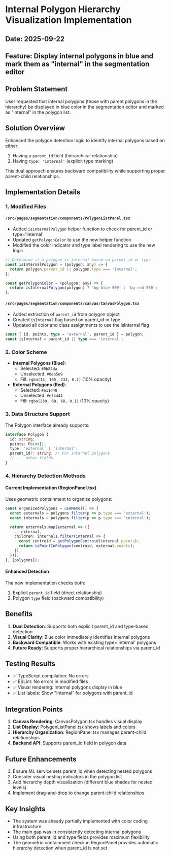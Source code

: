# Internal Polygon Hierarchy Visualization Implementation

## Date: 2025-09-22

## Feature: Display internal polygons in blue and mark them as "internal" in the segmentation editor

## Problem Statement

User requested that internal polygons (those with parent polygons in the hierarchy) be displayed in blue color in the segmentation editor and marked as "internal" in the polygon list.

## Solution Overview

Enhanced the polygon detection logic to identify internal polygons based on either:

1. Having a `parent_id` field (hierarchical relationship)
2. Having `type: 'internal'` (explicit type marking)

This dual approach ensures backward compatibility while supporting proper parent-child relationships.

## Implementation Details

### 1. Modified Files

#### `/src/pages/segmentation/components/PolygonListPanel.tsx`

- Added `isInternalPolygon` helper function to check for parent_id or type='internal'
- Updated `getPolygonColor` to use the new helper function
- Modified the color indicator and type label rendering to use the new logic

```typescript
// Determine if a polygon is internal based on parent_id or type
const isInternalPolygon = (polygon: any) => {
  return polygon.parent_id || polygon.type === 'internal';
};

const getPolygonColor = (polygon: any) => {
  return isInternalPolygon(polygon) ? 'bg-blue-500' : 'bg-red-500';
};
```

#### `/src/pages/segmentation/components/canvas/CanvasPolygon.tsx`

- Added extraction of `parent_id` from polygon object
- Created `isInternal` flag based on parent_id or type
- Updated all color and class assignments to use the isInternal flag

```typescript
const { id, points, type = 'external', parent_id } = polygon;
const isInternal = parent_id || type === 'internal';
```

### 2. Color Scheme

- **Internal Polygons (Blue)**:
  - Selected: `#0b84da`
  - Unselected: `#0ea5e9`
  - Fill: `rgba(14, 165, 233, 0.1)` (10% opacity)
- **External Polygons (Red)**:
  - Selected: `#e11d48`
  - Unselected: `#ef4444`
  - Fill: `rgba(239, 68, 68, 0.1)` (10% opacity)

### 3. Data Structure Support

The Polygon interface already supports:

```typescript
interface Polygon {
  id: string;
  points: Point[];
  type: 'external' | 'internal';
  parent_id?: string; // For internal polygons
  // ... other fields
}
```

### 4. Hierarchy Detection Methods

#### Current Implementation (RegionPanel.tsx)

Uses geometric containment to organize polygons:

```typescript
const organizedPolygons = useMemo(() => {
  const externals = polygons.filter(p => p.type === 'external');
  const internals = polygons.filter(p => p.type === 'internal');

  return externals.map(external => ({
    ...external,
    children: internals.filter(internal => {
      const centroid = getPolygonCentroid(internal.points);
      return isPointInPolygon(centroid, external.points);
    }),
  }));
}, [polygons]);
```

#### Enhanced Detection

The new implementation checks both:

1. Explicit `parent_id` field (direct relationship)
2. Polygon `type` field (backward compatibility)

## Benefits

1. **Dual Detection**: Supports both explicit parent_id and type-based detection
2. **Visual Clarity**: Blue color immediately identifies internal polygons
3. **Backward Compatible**: Works with existing type='internal' polygons
4. **Future Ready**: Supports proper hierarchical relationships via parent_id

## Testing Results

- ✅ TypeScript compilation: No errors
- ✅ ESLint: No errors in modified files
- ✅ Visual rendering: Internal polygons display in blue
- ✅ List labels: Show "Internal" for polygons with parent_id

## Integration Points

1. **Canvas Rendering**: CanvasPolygon.tsx handles visual display
2. **List Display**: PolygonListPanel.tsx shows labels and colors
3. **Hierarchy Organization**: RegionPanel.tsx manages parent-child relationships
4. **Backend API**: Supports parent_id field in polygon data

## Future Enhancements

1. Ensure ML service sets parent_id when detecting nested polygons
2. Consider visual nesting indicators in the polygon list
3. Add hierarchy depth visualization (different blue shades for nested levels)
4. Implement drag-and-drop to change parent-child relationships

## Key Insights

- The system was already partially implemented with color coding infrastructure
- The main gap was in consistently detecting internal polygons
- Using both parent_id and type fields provides maximum flexibility
- The geometric containment check in RegionPanel provides automatic hierarchy detection when parent_id is not set
